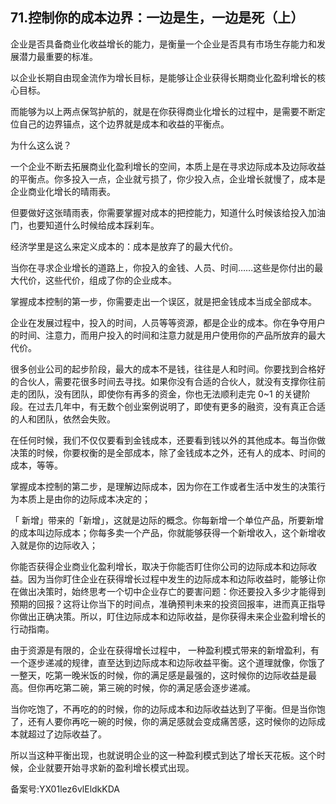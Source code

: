 ## 71.控制你的成本边界：一边是生，一边是死（上）
企业是否具备商业化收益增长的能力，是衡量一个企业是否具有市场生存能力和发展潜力最重要的标准。


以企业长期自由现金流作为增长目标，是能够让企业获得长期商业化盈利增长的核心目标。


而能够为以上两点保驾护航的，就是在你获得商业化增长的过程中，是需要不断定位自己的边界锚点，这个边界就是成本和收益的平衡点。


为什么这么说？


一个企业不断去拓展商业化盈利增长的空间，本质上是在寻求边际成本及边际收益的平衡点。你多投入一点，企业就亏损了，你少投入点，企业增长就慢了，成本是企业商业化增长的晴雨表。


但要做好这张晴雨表，你需要掌握对成本的把控能力，知道什么时候该给投入加油门，也要知道什么时候给成本踩刹车。


经济学里是这么来定义成本的：成本是放弃了的最大代价。


当你在寻求企业增长的道路上，你投入的金钱、人员、时间……这些是你付出的最大代价，这些代价，组成了你的企业成本。


掌握成本控制的第一步，你需要走出一个误区，就是把金钱成本当成全部成本。


企业在发展过程中，投入的时间，人员等等资源，都是企业的成本。你在争夺用户的时间、注意力，而用户投入的时间和注意力就是用户使用你的产品所放弃的最大代价。


很多创业公司的起步阶段，最大的成本不是钱，往往是人和时间。你要找到合格好的合伙人，需要花很多时间去寻找。如果你没有合适的合伙人，就没有支撑你往前走的团队，没有团队，即使你有再多的资金，你也无法顺利走完 0~1 的关键阶段。在过去几年中，有无数个创业案例说明了，即使有更多的融资，没有真正合适的人和团队，依然会失败。


在任何时候，我们不仅仅要看到金钱成本，还要看到钱以外的其他成本。每当你做决策的时候，你要权衡的是全部成本，除了金钱成本之外，还有人的成本、时间的成本，等等。


掌握成本控制的第二步，是理解边际成本，因为你在工作或者生活中发生的决策行为本质上是由你的边际成本决定的；


「 新增」带来的「新增」，这就是边际的概念。你每新增一个单位产品，所要新增的成本叫边际成本；你每多卖一个产品，你就能够获得一个新增收入，这个新增收入就是你的边际收入；


你能否获得企业商业化盈利增长，取决于你能否盯住你公司的边际成本和边际收益。因为当你盯住企业在获得增长过程中发生的边际成本和边际收益时，能够让你在做出决策时，始终思考一个切中企业存亡的要害问题：你还要投入多少才能得到预期的回报？这将让你当下的时间点，准确预判未来的投资回报率，进而真正指导你做出正确决策。所以，盯住边际成本和边际收益，是你获得未来企业盈利增长的行动指南。


由于资源是有限的，企业在获得增长过程中， 一种盈利模式带来的新增盈利，有一个逐步递减的规律，直至达到边际成本和边际收益平衡。这个道理就像，你饿了一整天，吃第一晚米饭的时候，你的满足感是最强的，这时候你的边际收益是最高。但你再吃第二碗，第三碗的时候，你的满足感会逐步递减。


当你吃饱了，不再吃的的时候，你的边际成本和边际收益达到了平衡。但是当你饱了，还有人要你再吃一碗的时候，你的满足感就会变成痛苦感，这时候你的边际成本就超过了边际收益了。


所以当这种平衡出现，也就说明企业的这一种盈利模式到达了增长天花板。这个时候，企业就要开始寻求新的盈利增长模式出现。


备案号:YX01lez6vlEldkKDA

